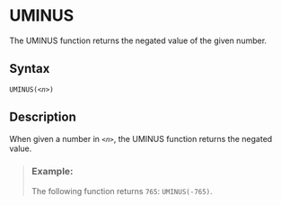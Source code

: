 <!-- loio9e0640c8614a48a8a5cf323ccd42dd68 -->

# UMINUS

The UMINUS function returns the negated value of the given number.



<a name="loio9e0640c8614a48a8a5cf323ccd42dd68__section_e2s_2b2_t4b"/>

## Syntax

<code>UMINUS(<i class="varname">&lt;n&gt;</i>)</code> 



<a name="loio9e0640c8614a48a8a5cf323ccd42dd68__section_f2s_2b2_t4b"/>

## Description

When given a number in <code><i class="varname">&lt;n&gt;</i></code>, the UMINUS function returns the negated value.



> ### Example:  
> The following function returns `765`: `UMINUS(-765)`.

